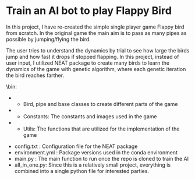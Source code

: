 # Train an AI bot to play Flappy Bird

In this project, I have re-created the simple single player game Flappy bird from scratch. In the original game the main aim is to pass as many pipes as possible by jumping/flying the bird. 

The user tries to understand the dynamics by trial to see how large the birds jump and how fast it drops if stopped flapping. In this project, instead of user input, I utilized NEAT package to create many birds to learn the dynamics of the game with genetic algorithm, where each genetic iteration the bird reaches farther. 

\bin:
  * - Bird, pipe and base classes to create different parts of the game
  * - Constants: The constants and images used in the game
  * -  Utils: The functions that are utilized for the implementation of the game

- config.txt : Configuration file for the NEAT package
- environment.yml : Package versions used in the conda environment
- main.py : The main function to run once the repo is cloned to train the AI
- all_in_one.py: Since this is a relatively small project, everything is combined into a single python file for interested parties. 
